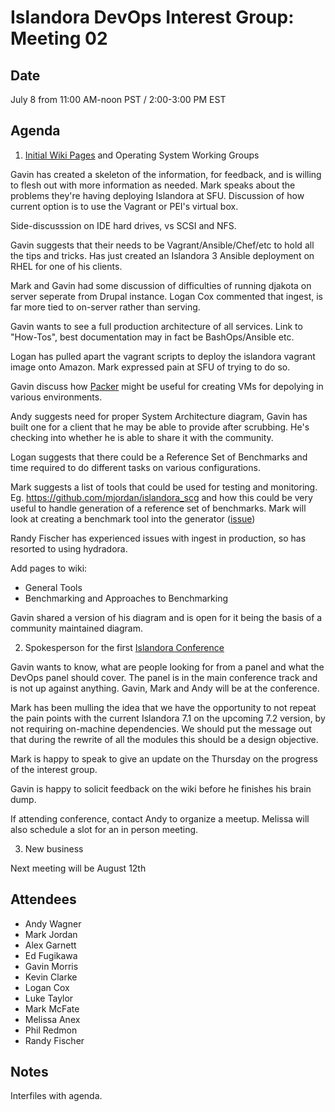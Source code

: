 # Islandora DevOps Interest Group: Meeting 02

## Date

July 8 from 11:00 AM-noon PST / 2:00-3:00 PM EST

## Agenda

1. [Initial Wiki Pages](https://github.com/Islandora/Islandora-DevOps-Interest-Group/wiki) and Operating System Working Groups

Gavin has created a skeleton of the information, for feedback, and is willing to flesh out with more information as needed.  Mark speaks about the problems they're having deploying Islandora at SFU.  Discussion of how current option is to use the Vagrant or PEI's virtual box.

Side-discusssion on IDE hard drives, vs SCSI and NFS.

Gavin suggests that their needs to be Vagrant/Ansible/Chef/etc to hold all the tips and tricks.  Has just created an Islandora 3 Ansible deployment on RHEL for one of his clients.

Mark and Gavin had some discussion of difficulties of running djakota on server seperate from Drupal instance.  Logan Cox commented that ingest, is far more tied to on-server rather than serving.

Gavin wants to see a full production architecture of all services.  Link to "How-Tos", best documentation may in fact be BashOps/Ansible etc.

Logan has pulled apart the vagrant scripts to deploy the islandora vagrant image onto Amazon.  Mark expressed pain at SFU  of trying to do so.

Gavin discuss how [Packer](https://www.packer.io/docs/builders/virtualbox.html) might be useful for creating VMs for depolying in various environments.

Andy suggests need for proper System Architecture diagram, Gavin has built one for a client that he may be able to provide after scrubbing. He's checking into whether he is able to share it with the community.

Logan suggests that there could be a Reference Set of Benchmarks and time required to do different tasks on various configurations.

Mark suggests a list of tools that could be used for testing and monitoring.  Eg. https://github.com/mjordan/islandora_scg and how this could be very useful to handle generation of a reference set of benchmarks.  Mark will look at creating a benchmark tool into the generator ([issue](https://github.com/mjordan/islandora_scg/issues/9))

Randy Fischer has experienced issues with ingest in production, so has resorted to using hydradora.

Add pages to wiki:

* General Tools
* Benchmarking and Approaches to Benchmarking

Gavin shared a version of his diagram and is open for it being the basis of a community maintained diagram.

2. Spokesperson for the first [Islandora Conference](http://islandora.ca/camps/conference2015)

Gavin wants to know, what are people looking for from a panel and what the DevOps panel should cover.  The panel is in the main conference track and is not up against anything. Gavin, Mark and Andy will be at the conference.

Mark has been mulling the idea that we have the opportunity to not repeat the pain points with the current Islandora 7.1 on the upcoming 7.2 version, by not requiring on-machine dependencies.  We should put the message out that during the rewrite of all the modules this should be a design objective.

Mark is happy to speak to give an update on the Thursday on the progress of the interest group.

Gavin is happy to solicit feedback on the wiki before he finishes his brain dump.

If attending conference, contact Andy to organize a meetup.  Melissa will also schedule a slot for an in person meeting.

3. New business

Next meeting will be August 12th

## Attendees

* Andy Wagner
* Mark Jordan
* Alex Garnett
* Ed Fugikawa
* Gavin Morris
* Kevin Clarke
* Logan Cox
* Luke Taylor
* Mark McFate
* Melissa Anex
* Phil Redmon
* Randy Fischer

## Notes

Interfiles with agenda.
